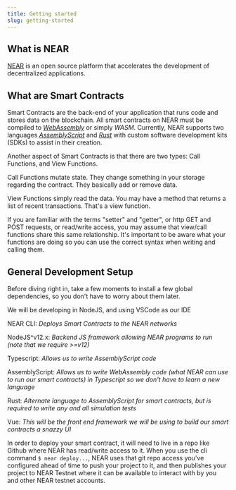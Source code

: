```yaml
---
title: Getting started
slug: getting-started
---
```


## What is NEAR

<a target="_blank" href="https://near.org">NEAR</a> is an open source platform that accelerates the development of decentralized applications.

## What are Smart Contracts

Smart Contracts are the back-end of your application that runs code and stores data on the blockchain. All smart contracts on NEAR must be compiled to <a target="_blank" href="https://webassembly.org">_WebAssembly_</a> or simply _WASM_. Currently, NEAR supports two languages <a target="_blank" href="https://www.assemblyscript.org">_AssemblyScript_</a> and <a target="_blank" href="https://www.rust.org">_Rust_</a> with custom software development kits (SDKs) to assist in their creation.

Another aspect of Smart Contracts is that there are two types: Call Functions, and View Functions.

Call Functions mutate state. They change something in your storage regarding the contract. They basically add or remove data.

View Functions simply read the data. You may have a method that returns a list of recent transactions. That's a view function.

If you are familiar with the terms "setter" and "getter", or http GET and POST requests, or read/write access, you may assume that view/call functions share this same relationship. It's important to be aware what your functions are doing so you can use the correct syntax when writing and calling them.


## General Development Setup

Before diving right in, take a few moments to install a few global dependencies, so you don't have to worry about them later. 

We will be developing in NodeJS, and using VSCode as our IDE

NEAR CLI: _Deploys Smart Contracts to the NEAR networks_

NodeJS^v12.x: _Backend JS framework allowing NEAR programs to run (note that we require >=v12)_

Typescript: _Allows us to write AssemblyScript code_

AssemblyScript: _Allows us to write WebAssembly code (what NEAR can use to run our smart contracts) in Typescript so we don't have to learn a new language_

Rust: _Alternate language to AssemblyScript for smart contracts, but is required to write any and all simulation tests_

Vue: _This will be the front end framework we will be using to build our smart contracts a snazzy UI_

In order to deploy your smart contract, it will need to live in a repo like Github where NEAR has read/write access to it. When you use the cli command `$ near deploy...`, NEAR uses that git repo access you've configured ahead of time to push your project to it, and then publishes your project to NEAR Testnet where it can be available to interact with by you and other NEAR testnet accounts.
